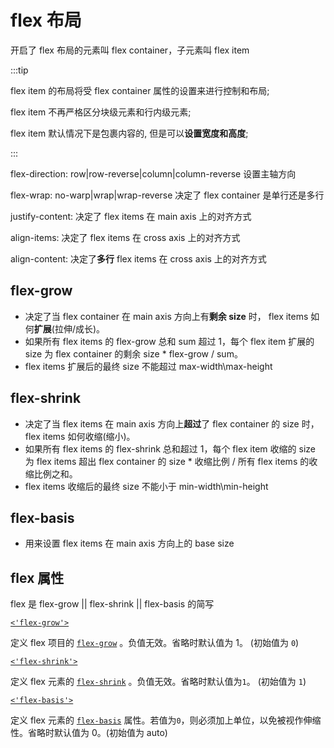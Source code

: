 # flex 布局

开启了 flex 布局的元素叫 flex container，子元素叫 flex item

:::tip

flex item 的布局将受 flex container 属性的设置来进行控制和布局;

flex item 不再严格区分块级元素和行内级元素;

flex item 默认情况下是包裹内容的, 但是可以**设置宽度和高度**;

:::

flex-direction: row|row-reverse|column|column-reverse 设置主轴方向

flex-wrap: no-warp|wrap|wrap-reverse 决定了 flex container 是单行还是多行

justify-content: 决定了 flex items 在 main axis 上的对齐方式

align-items: 决定了 flex items 在 cross axis 上的对齐方式

align-content: 决定了**多行** flex items 在 cross axis 上的对齐方式

## flex-grow

- 决定了当 flex container 在 main axis 方向上有**剩余 size** 时， flex items 如何**扩展**(拉伸/成长)。
- 如果所有 flex items 的 flex-grow 总和 sum 超过 1，每个 flex item 扩展的 size 为 flex container 的剩余 size \* flex-grow / sum。
- flex items 扩展后的最终 size 不能超过 max-width\max-height

## flex-shrink

- 决定了当 flex items 在 main axis 方向上**超过**了 flex container 的 size 时，flex items 如何收缩(缩小)。
- 如果所有 flex items 的 flex-shrink 总和超过 1，每个 flex item 收缩的 size 为 flex items 超出 flex container 的 size \* 收缩比例 / 所有 flex items 的收缩比例之和。
- flex items 收缩后的最终 size 不能小于 min-width\min-height

## flex-basis

- 用来设置 flex items 在 main axis 方向上的 base size

## flex 属性

flex 是 flex-grow || flex-shrink || flex-basis 的简写

[`<'flex-grow'>`](https://developer.mozilla.org/zh-CN/docs/Web/CSS/flex#flex-grow)

定义 flex 项目的 [`flex-grow`](https://developer.mozilla.org/zh-CN/docs/Web/CSS/flex-grow) 。负值无效。省略时默认值为 1。 (初始值为 `0`)

[`<'flex-shrink'>`](https://developer.mozilla.org/zh-CN/docs/Web/CSS/flex#flex-shrink)

定义 flex 元素的 [`flex-shrink`](https://developer.mozilla.org/zh-CN/docs/Web/CSS/flex-shrink) 。负值无效。省略时默认值为`1`。 (初始值为 `1`)

[`<'flex-basis'>`](https://developer.mozilla.org/zh-CN/docs/Web/CSS/flex#flex-basis)

定义 flex 元素的 [`flex-basis`](https://developer.mozilla.org/zh-CN/docs/Web/CSS/flex-basis) 属性。若值为`0`，则必须加上单位，以免被视作伸缩性。省略时默认值为 0。(初始值为 auto)
